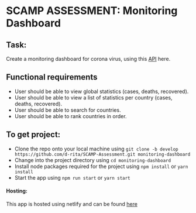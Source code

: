 # SCAMP ASSESSMENT: Monitoring Dashboard

## Task:
Create a monitoring dashboard for corona virus, using this [API](https://documenter.getpostman.com/view/10808728/SzS8rjbc?version=latest) here.

## Functional requirements
- User should be able to view global statistics (cases, deaths, recovered).
- User should be able to view a list of statistics per country (cases, deaths, recovered).
- User should be able to search for countries.
- User should be able to rank countries in order.

## To get project:
- Clone the repo onto your local machine using `git clone -b develop https://github.com/d-rita/SCAMP-Assessment.git monitoring-dashboard` 
- Change into the project directory using `cd monitoring-dashboard`
- Install node packages required for the project using `npm install` or `yarn install`
- Start the app using `npm run start` or `yarn start`

#### Hosting:
This app is hosted using netlify and can be found [here](https://dritacoviddashboard.netlify.app/)
